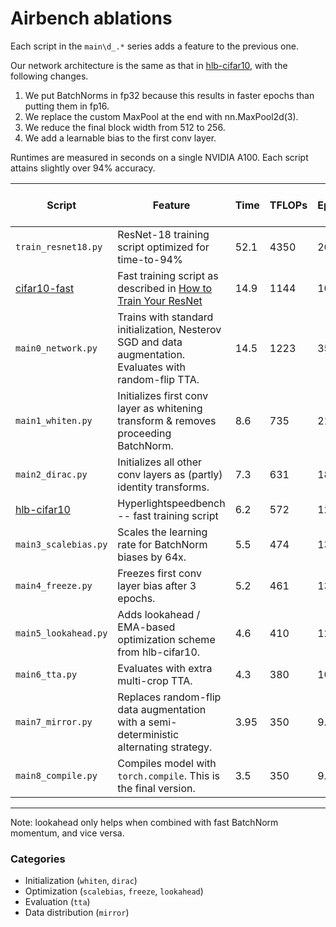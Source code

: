 # Airbench ablations

Each script in the `main\d_.*` series adds a feature to the previous one.

Our network architecture is the same as that in [hlb-cifar10](https://github.com/tysam-code/hlb-CIFAR10), with the following changes.
1. We put BatchNorms in fp32 because this results in faster epochs than putting them in fp16.
2. We replace the custom MaxPool at the end with nn.MaxPool2d(3).
3. We reduce the final block width from 512 to 256.
4. We add a learnable bias to the first conv layer.

Runtimes are measured in seconds on a single NVIDIA A100. Each script attains slightly over 94% accuracy.

| Script | Feature | Time | TFLOPs | Epochs | Evidence for >= 94% |
| - | - | - | - | - | - |
| `train_resnet18.py` | ResNet-18 training script optimized for time-to-94% | 52.1  | 4350 | 26.0 | 94.01 in n=10 |
| [cifar10-fast](https://github.com/davidcpage/cifar10-fast) | Fast training script as described in [How to Train Your ResNet](https://myrtle.ai/learn/how-to-train-your-resnet/) | 14.9 | 1144 | 10.0 | -- |
| `main0_network.py` | Trains with standard initialization, Nesterov SGD and data augmentation. Evaluates with random-flip TTA. | 14.5 | 1223 | 35.0 | 94.06 in n=25 |
| `main1_whiten.py` | Initializes first conv layer as whitening transform & removes proceeding BatchNorm. | 8.6 | 735 | 21.0 | 94.00 in n=200 |
| `main2_dirac.py` | Initializes all other conv layers as (partly) identity transforms. | 7.3 | 631 | 18.0 | 94.01 in n=200 |
| [hlb-cifar10](https://github.com/tysam-code/hlb-CIFAR10) | Hyperlightspeedbench -- fast training script | 6.2 | 572 | 12.1 | -- |
| `main3_scalebias.py` | Scales the learning rate for BatchNorm biases by 64x. | 5.5 | 474 | 13.5 | 94.01 in n=200 |
| `main4_freeze.py` | Freezes first conv layer bias after 3 epochs. | 5.2 | 461 | 13.5 | 94.03 in n=500 |
| `main5_lookahead.py` | Adds lookahead / EMA-based optimization scheme from hlb-cifar10. | 4.6 | 410 | 12.0 | 94.02 in n=200 |
| `main6_tta.py` | Evaluates with extra multi-crop TTA. | 4.3 | 380 | 10.8 | 94.02 in n=200 |
| `main7_mirror.py` | Replaces random-flip data augmentation with a semi-deterministic alternating strategy. | 3.95 | 350 | 9.9 | 94.02 in n=700 |
| `main8_compile.py` | Compiles model with `torch.compile`. This is the final version. | 3.5 | 350 | 9.9 | 94.02 in n=700 |

---
Note: lookahead only helps when combined with fast BatchNorm momentum, and vice versa.

### Categories
* Initialization (`whiten`, `dirac`)
* Optimization (`scalebias`, `freeze`, `lookahead`)
* Evaluation (`tta`)
* Data distribution (`mirror`)

